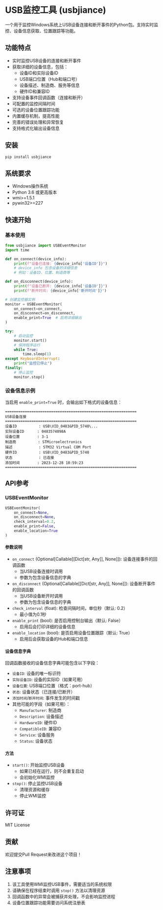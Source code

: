 # USB监控工具 (usbjiance)

一个用于监控Windows系统上USB设备连接和断开事件的Python包。支持实时监控、设备信息获取、位置跟踪等功能。

## 功能特点

- 实时监控USB设备的连接和断开事件
- 获取详细的设备信息，包括：
  - 设备ID和实际设备ID
  - USB端口位置（Hub和端口号）
  - 设备描述、制造商、服务等信息
  - 硬件ID和兼容ID
- 支持设备事件回调函数（连接和断开）
- 可配置的监控间隔时间
- 可选的设备位置跟踪功能
- 内置缓存机制，提高性能
- 完善的错误处理和异常恢复
- 支持格式化输出设备信息

## 安装

```bash
pip install usbjiance
```

## 系统要求

- Windows操作系统
- Python 3.6 或更高版本
- wmi>=1.5.1
- pywin32>=227

## 快速开始

### 基本使用

```python
from usbjiance import USBEventMonitor
import time

def on_connect(device_info):
    print(f"设备已连接: {device_info['设备ID']}")
    # device_info 包含设备的详细信息
    # 例如：设备ID、位置、制造商等

def on_disconnect(device_info):
    print(f"设备已断开: {device_info['设备ID']}")
    print(f"断开时间: {device_info['断开时间']}")

# 创建监控器实例
monitor = USBEventMonitor(
    on_connect=on_connect,
    on_disconnect=on_disconnect,
    enable_print=True  # 启用详细输出
)

try:
    # 启动监控
    monitor.start()
    # 保持程序运行
    while True:
        time.sleep(1)
except KeyboardInterrupt:
    print("监控已停止")
finally:
    # 停止监控
    monitor.stop()
```

### 设备信息示例

当启用 `enable_print=True` 时，会输出如下格式的设备信息：

```
============================================================
USB设备连接
============================================================
设备ID          : USB\VID_0483&PID_5740\...
实际设备ID      : 0483574098A
设备位置        : 3-1
制造商          : STMicroelectronics
描述            : STM32 Virtual COM Port
硬件ID          : USB\VID_0483&PID_5740
状态            : 已连接
添加时间        : 2023-12-28 10:59:23
============================================================
```

## API参考

### USBEventMonitor

```python
USBEventMonitor(
    on_connect=None,
    on_disconnect=None,
    check_interval=0.2,
    enable_print=False,
    enable_location=True
)
```

#### 参数说明

- `on_connect` (Optional[Callable[[Dict[str, Any]], None]]): 设备连接事件的回调函数
  - 当USB设备连接时调用
  - 参数为包含设备信息的字典
- `on_disconnect` (Optional[Callable[[Dict[str, Any]], None]]): 设备断开事件的回调函数
  - 当USB设备断开时调用
  - 参数为包含设备信息的字典
- `check_interval` (float): 检查间隔时间，单位秒（默认: 0.2）
  - 最小值为0.1秒
- `enable_print` (bool): 是否启用控制台输出（默认: False）
  - 启用后会打印详细的设备信息
- `enable_location` (bool): 是否启用设备位置跟踪（默认: True）
  - 启用后会获取设备的Hub和端口信息

#### 设备信息字典

回调函数接收的设备信息字典可能包含以下字段：

- `设备ID`: 设备的唯一标识符
- `实际设备ID`: 设备的实际ID（如果可用）
- `设备位置`: USB端口位置（格式：port-hub）
- `状态`: 设备状态（已连接/已断开）
- `添加时间`/`断开时间`: 事件发生的时间戳
- 其他可能的字段（如果可用）：
  - `Manufacturer`: 制造商
  - `Description`: 设备描述
  - `HardwareID`: 硬件ID
  - `CompatibleID`: 兼容ID
  - `Service`: 设备服务
  - `Status`: 设备状态

#### 方法

- `start()`: 开始监控USB设备
  - 如果已经在运行，则不会重复启动
  - 会初始化WMI监控
- `stop()`: 停止监控USB设备
  - 清理资源和缓存
  - 停止WMI监控

## 许可证

MIT License

## 贡献

欢迎提交Pull Request来改进这个项目！

## 注意事项

1. 该工具使用WMI监控USB事件，需要适当的系统权限
2. 请确保在程序结束时调用 `stop()` 方法以清理资源
3. 回调函数中的异常会被捕获并处理，不会影响监控进程
4. 设备位置跟踪功能需要访问系统注册表 